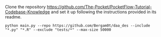 Clone the repository https://github.com/The-Pocket/PocketFlow-Tutorial-Codebase-Knowledge and set it up following the instructions provided in its readme.

`python main.py --repo https://github.com/Bergam0t/daa_des --include "*.py" "*.R" --exclude "tests/*" --max-size 50000`
